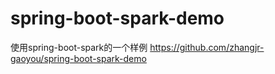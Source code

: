 # spring-boot-spark-demo
使用spring-boot-spark的一个样例
https://github.com/zhangjr-gaoyou/spring-boot-spark-demo
